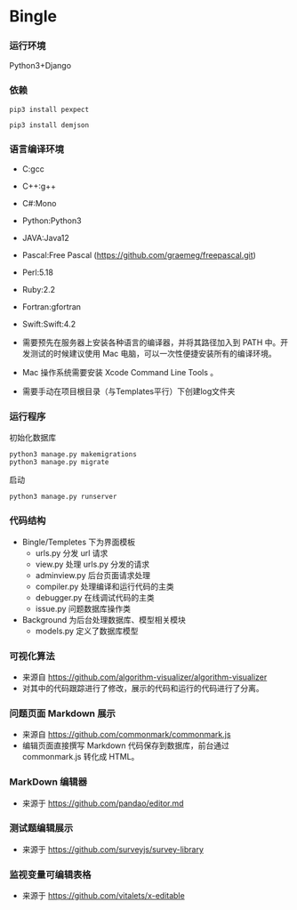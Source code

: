 # Bingle

### 运行环境

Python3+Django

### 依赖
```shell 
pip3 install pexpect

pip3 install demjson
```
### 语言编译环境

- C:gcc
- C++:g++
- C#:Mono
- Python:Python3
- JAVA:Java12
- Pascal:Free Pascal (https://github.com/graemeg/freepascal.git)
- Perl:5.18
- Ruby:2.2
- Fortran:gfortran
- Swift:Swift:4.2



- 需要预先在服务器上安装各种语言的编译器，并将其路径加入到 PATH 中。开发测试的时候建议使用 Mac 电脑，可以一次性便捷安装所有的编译环境。
- Mac 操作系统需要安装 Xcode Command Line Tools 。
- 需要手动在项目根目录（与Templates平行）下创建log文件夹

### 运行程序
初始化数据库
```shell 
python3 manage.py makemigrations
python3 manage.py migrate
```
启动
```shell
python3 manage.py runserver
```

### 代码结构

- Bingle/Templetes 下为界面模板
  - urls.py 分发 url 请求
  - view.py 处理 urls.py 分发的请求
  - adminview.py 后台页面请求处理
  - compiler.py 处理编译和运行代码的主类
  - debugger.py 在线调试代码的主类
  - issue.py 问题数据库操作类
- Background 为后台处理数据库、模型相关模块
  - models.py 定义了数据库模型

### 可视化算法

- 来源自 https://github.com/algorithm-visualizer/algorithm-visualizer
- 对其中的代码跟踪进行了修改，展示的代码和运行的代码进行了分离。

### 问题页面 Markdown 展示

- 来源自 https://github.com/commonmark/commonmark.js
- 编辑页面直接撰写 Markdown 代码保存到数据库，前台通过 commonmark.js 转化成 HTML。

### MarkDown 编辑器

- 来源于 https://github.com/pandao/editor.md

### 测试题编辑展示

- 来源于 https://github.com/surveyjs/survey-library

### 监视变量可编辑表格

- 来源于 https://github.com/vitalets/x-editable
